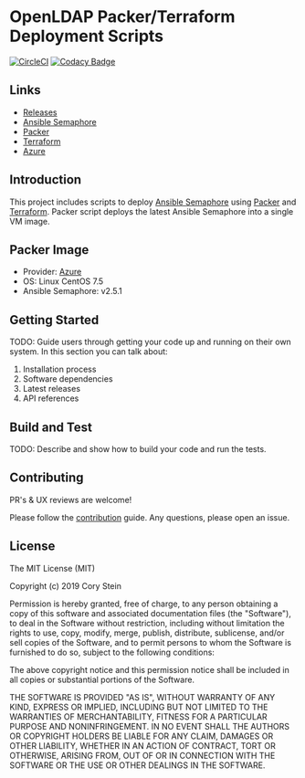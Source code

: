 # OpenLDAP Packer/Terraform Deployment Scripts

[![CircleCI](https://circleci.com/gh/corystein/semaphore-packer-terraform.svg?style=svg)](https://circleci.com/gh/corystein/semaphore-packer-terraform)
[![Codacy Badge](https://api.codacy.com/project/badge/Grade/2c2458413a574197b8cb1a787774761b)](https://www.codacy.com/app/corystein/semaphore-packer-terraform?utm_source=github.com&utm_medium=referral&utm_content=corystein/semaphore-packer-terraform&utm_campaign=Badge_Grade)

## Links

- [Releases](https://github.com/corystein/semaphore-packer-terraform/releases)
- [Ansible Semaphore](https://github.com/ansible-semaphore/semaphore)
- [Packer](https://packer.io)
- [Terraform](https://terraform.io)
- [Azure](https://portal.azure.com)

## Introduction

This project includes scripts to deploy [Ansible Semaphore](https://github.com/ansible-semaphore/semaphore) using [Packer](https://packer.io) and [Terraform](https://terraform.io). Packer script deploys the latest Ansible Semaphore into a single VM image.

## Packer Image

- Provider: [Azure](https://portal.azure.com)
- OS: Linux CentOS 7.5
- Ansible Semaphore: v2.5.1

## Getting Started

TODO: Guide users through getting your code up and running on their own system. In this section you can talk about:

1. Installation process
2. Software dependencies
3. Latest releases
4. API references

## Build and Test

TODO: Describe and show how to build your code and run the tests.

## Contributing

PR's & UX reviews are welcome!

Please follow the [contribution](https://github.com/ansible-semaphore/semaphore/blob/develop/CONTRIBUTING.md) guide. Any questions, please open an issue.

## License

The MIT License (MIT)

Copyright (c) 2019 Cory Stein

Permission is hereby granted, free of charge, to any person obtaining a copy
of this software and associated documentation files (the "Software"), to deal
in the Software without restriction, including without limitation the rights
to use, copy, modify, merge, publish, distribute, sublicense, and/or sell
copies of the Software, and to permit persons to whom the Software is
furnished to do so, subject to the following conditions:

The above copyright notice and this permission notice shall be included in all
copies or substantial portions of the Software.

THE SOFTWARE IS PROVIDED "AS IS", WITHOUT WARRANTY OF ANY KIND, EXPRESS OR
IMPLIED, INCLUDING BUT NOT LIMITED TO THE WARRANTIES OF MERCHANTABILITY,
FITNESS FOR A PARTICULAR PURPOSE AND NONINFRINGEMENT. IN NO EVENT SHALL THE
AUTHORS OR COPYRIGHT HOLDERS BE LIABLE FOR ANY CLAIM, DAMAGES OR OTHER
LIABILITY, WHETHER IN AN ACTION OF CONTRACT, TORT OR OTHERWISE, ARISING FROM,
OUT OF OR IN CONNECTION WITH THE SOFTWARE OR THE USE OR OTHER DEALINGS IN THE
SOFTWARE.
